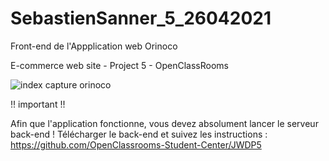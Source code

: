 # SebastienSanner_5_26042021

Front-end de l'Appplication web Orinoco

E-commerce web site - Project 5 - OpenClassRooms


![index capture orinoco](https://user-images.githubusercontent.com/78140833/118857887-d4594900-b8d8-11eb-9272-bf2dd904247b.png)


!! important !! 

Afin que l'application fonctionne, vous devez absolument lancer le serveur back-end !
Télécharger le back-end et suivez les instructions : https://github.com/OpenClassrooms-Student-Center/JWDP5
